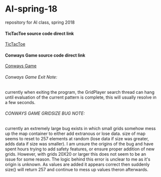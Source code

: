 # AI-spring-18

repository for AI class, spring 2018

#### TicTacToe source code direct link
[TicTacToe](https://github.com/Spacarar/AI-spring-18/tree/TicTacToe/TicTacToe/TicTacToe)
#### Conways Game source code direct link
[Conways Game](https://github.com/Spacarar/AI-spring-18/tree/TicTacToe/ConwaysGame/ConwaysGame)
 
###### Conways Game Exit Note:

currently when exiting the program, the GridPlayer search thread can hang until evaluation of the current pattern is complete, this will usually resolve in a few seconds.
   
###### CONWAYS GAME GRIDSIZE BUG NOTE:

currently an extremely large bug exists in which small grids somehow mess up the map container to either add extranous or lose data. size of map seems to reset to 257 elements at random (lose data if size was greater, adds data if size was smaller). I am unsure the origins of the bug and have spent hours trying to add safety features, or ensure proper addition of new grids. However, with grids 20X20 or larger this does not seem to be an issue for some reason. The logic behind this error is unclear to me as it's origin is unknown. As values are added it appears correct then suddenly size() will return 257 and continue to mess up values theron afterwards.
